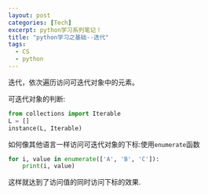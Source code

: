 ```yaml
---
layout: post
categories: [Tech]
excerpt: python学习系列笔记！
title: "python学习之基础--迭代"
tags:
  - CS
  - python
---
```


迭代，依次遍历访问可迭代对象中的元素。

可迭代对象的判断:

```python
from collections import Iterable
L = []
instance(L, Iterable)
```

如何像其他语言一样访问可迭代对象的下标:使用`enumerate`函数

```python
for i, value in enumerate(['A', 'B', 'C']):
    print(i, value)
```

这样就达到了访问值的同时访问下标的效果.
